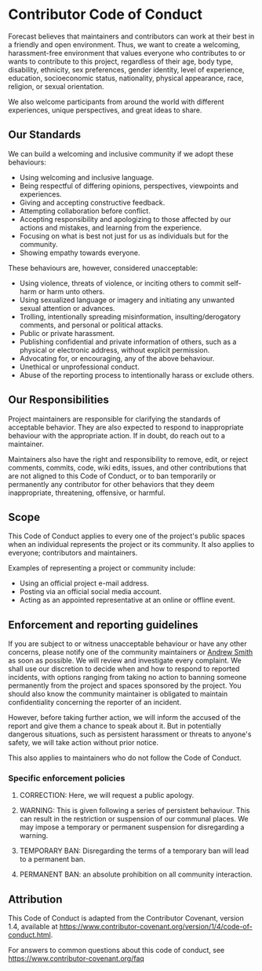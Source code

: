 # Contributor Code of Conduct
Forecast believes that maintainers and contributors can work at their best in a friendly and open environment. 
Thus, we want to create a welcoming, harassment-free environment that values everyone who contributes to or wants to contribute to this project, 
regardless of their age, body type, disability, ethnicity, sex preferences, gender identity, level of experience, education, socioeconomic status,
nationality, physical appearance, race, religion, or sexual orientation.

We also welcome participants from around the world with different experiences, unique perspectives, and great ideas to share.

## Our Standards

We can build a welcoming and inclusive community if we adopt these behaviours:
- Using welcoming and inclusive language.
- Being respectful of differing opinions, perspectives, viewpoints and experiences.
- Giving and accepting constructive feedback.
- Attempting collaboration before conflict.
- Accepting responsibility and apologizing to those affected by our actions and mistakes, and learning from the experience.
- Focusing on what is best not just for us as individuals but for the community.
- Showing empathy towards everyone.

These behaviours  are, however, considered unacceptable:
- Using violence, threats of violence, or inciting others to commit self-harm or harm unto others.
- Using sexualized language or imagery and initiating any unwanted sexual attention or advances.
- Trolling, intentionally spreading misinformation, insulting/derogatory comments, and personal or political attacks.
- Public or private harassment.
- Publishing confidential and private information of others, such as a physical or electronic address, without explicit permission.
- Advocating for, or encouraging, any of the above behaviour.
- Unethical or unprofessional conduct.
- Abuse of the reporting process to intentionally harass or exclude others.

## Our Responsibilities
Project maintainers are responsible for clarifying the standards of acceptable behavior. They are also expected to respond to inappropriate behaviour with the appropriate action. If in doubt, do reach out to a maintainer.

Maintainers also have the right and responsibility to remove, edit, or reject comments, commits, code, wiki edits, issues, and other contributions that are not aligned to this Code of Conduct, or to ban temporarily or permanently any contributor for other behaviors that they deem inappropriate, threatening, offensive, or harmful.

## Scope
This Code of Conduct applies to every one of the project's public spaces when an individual represents the project or its community. It also applies to everyone; contributors and maintainers.

Examples of representing a project or community include:
- Using an official project e-mail address.
- Posting via an official social media account.
- Acting as an appointed representative at an online or offline event.

## Enforcement and reporting guidelines

If you are subject to or witness unacceptable behaviour or have any other concerns, please notify one of the community maintainers or [Andrew Smith](https://github.com/andrew-codes) as soon as possible. We will review and investigate every complaint. We shall use our discretion to decide when and how to respond to reported incidents, with options ranging from taking no action to banning someone permanently from the project and spaces sponsored by the project. You should also know the community maintainer is obligated to maintain confidentiality concerning the reporter of an incident. 

However, before taking further action, we will inform the accused of the report and give them a chance to speak about it. But in potentially dangerous situations, such as persistent harassment or threats to anyone's safety, we will take action without prior notice.

This also applies to maintainers who do not follow the Code of Conduct. 

### Specific enforcement policies

1. CORRECTION: Here, we will request a public apology.

2. WARNING: This is given following a series of persistent behaviour. This can result in the restriction or suspension of our communal places. We may impose a temporary or permanent suspension for disregarding a warning.

3. TEMPORARY BAN: Disregarding the terms of a temporary ban will lead to a permanent ban.

4. PERMANENT BAN: an absolute prohibition on all community interaction.

## Attribution
This Code of Conduct is adapted from the Contributor Covenant, version 1.4, 
available at https://www.contributor-covenant.org/version/1/4/code-of-conduct.html.

For answers to common questions about this code of conduct, see https://www.contributor-covenant.org/faq
